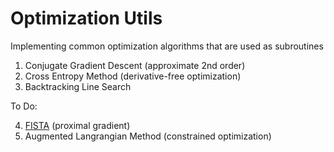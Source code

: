 # Optimization Utils

Implementing common optimization algorithms that are used as subroutines

1. Conjugate Gradient Descent (approximate 2nd order)
2. Cross Entropy Method (derivative-free optimization)
3. Backtracking Line Search

To Do:

4. [FISTA](https://www.ceremade.dauphine.fr/~carlier/FISTA) (proximal gradient)
5. Augmented Langrangian Method (constrained optimization)
